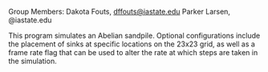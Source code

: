 Group Members: Dakota Fouts, dffouts@iastate.edu
      	       Parker Larsen, @iastate.edu

This program simulates an Abelian sandpile. Optional configurations include the placement of sinks at specific locations on the 23x23 grid, as well as a frame rate flag that can be used to alter the rate at which steps are taken in the simulation.